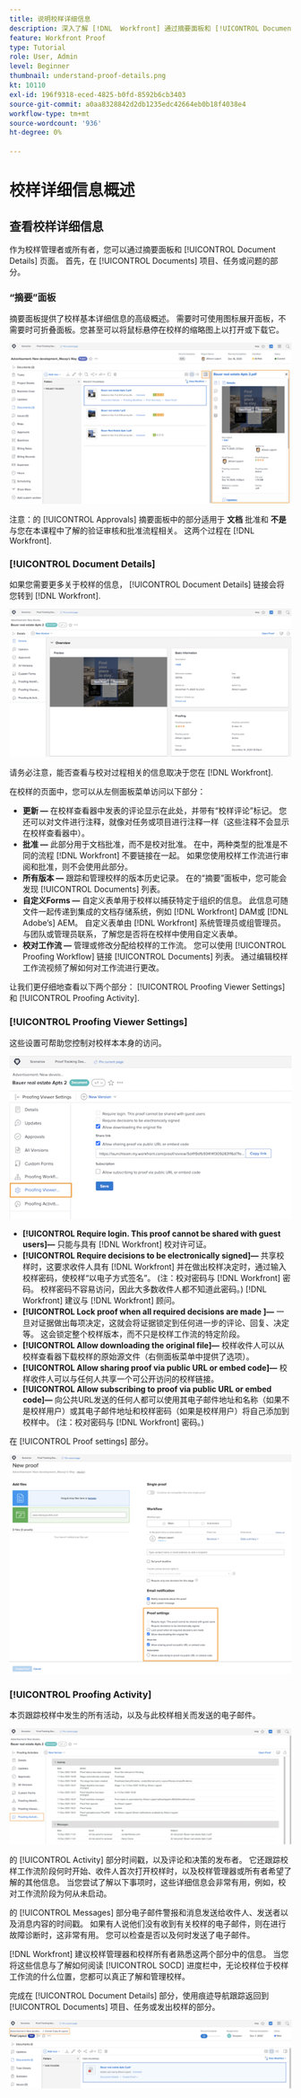 ```yaml
---
title: 说明校样详细信息
description: 深入了解 [!DNL  Workfront] 通过摘要面板和 [!UICONTROL Document Details] 页面。
feature: Workfront Proof
type: Tutorial
role: User, Admin
level: Beginner
thumbnail: understand-proof-details.png
kt: 10110
exl-id: 196f9318-eced-4825-b0fd-8592b6cb3403
source-git-commit: a0aa8328842d2db1235edc42664eb0b18f4038e4
workflow-type: tm+mt
source-wordcount: '936'
ht-degree: 0%

---
```


# 校样详细信息概述

## 查看校样详细信息

作为校样管理者或所有者，您可以通过摘要面板和 [!UICONTROL Document Details] 页面。 首先，在 [!UICONTROL Documents] 项目、任务或问题的部分。

### “摘要”面板

摘要面板提供了校样基本详细信息的高级概述。 需要时可使用图标展开面板，不需要时可折叠面板。您甚至可以将鼠标悬停在校样的缩略图上以打开或下载它。

![图像 [!UICONTROL Documents] 部分，并展开“摘要”面板。 摘要面板图标和摘要面板均高亮显示。](assets/document-summary.png)

注意：的 [!UICONTROL Approvals] 摘要面板中的部分适用于 **文档** 批准和 **不是** 与您在本课程中了解的验证审核和批准流程相关。 这两个过程在 [!DNL Workfront].

### [!UICONTROL Document Details]

如果您需要更多关于校样的信息， [!UICONTROL Document Details] 链接会将您转到 [!DNL Workfront].

![中校样页面的图像 [!DNL  Workfront].](assets/document-details.png)

请务必注意，能否查看与校对过程相关的信息取决于您在 [!DNL Workfront].

在校样的页面中，您可以从左侧面板菜单访问以下部分：

* **更新 —** 在校样查看器中发表的评论显示在此处，并带有“校样评论”标记。 您还可以对文件进行注释，就像对任务或项目进行注释一样（这些注释不会显示在校样查看器中）。
* **批准 —** 此部分用于文档批准，而不是校对批准。 在中，两种类型的批准是不同的流程 [!DNL Workfront] 不要链接在一起。 如果您使用校样工作流进行审阅和批准，则不会使用此部分。
* **所有版本 —** 跟踪和管理校样的版本历史记录。 在的“摘要”面板中，您可能会发现 [!UICONTROL Documents] 列表。
* **自定义Forms —** 自定义表单用于校样以捕获特定于组织的信息。 此信息可随文件一起传递到集成的文档存储系统，例如 [!DNL Workfront] DAM或 [!DNL Adobe’s] AEM。 自定义表单由 [!DNL Workfront] 系统管理员或组管理员。 与团队或管理员联系，了解您是否将在校样中使用自定义表单。
* **校对工作流 —** 管理或修改分配给校样的工作流。 您可以使用 [!UICONTROL Proofing Workflow] 链接 [!UICONTROL Documents] 列表。 通过编辑校样工作流视频了解如何对工作流进行更改。

让我们更仔细地查看以下两个部分： [!UICONTROL Proofing Viewer Settings] 和 [!UICONTROL Proofing Activity].

### [!UICONTROL Proofing Viewer Settings]

这些设置可帮助您控制对校样本本身的访问。

![图像 [!UICONTROL Proofing Viewer Settings] 从校样的页面 [!UICONTROL Proofing Viewer Settings] 选项。](assets/proofing-settings-on-details-page.png)

* **[!UICONTROL Require login. This proof cannot be shared with guest users]—** 只能与具有 [!DNL Workfront] 校对许可证。
* **[!UICONTROL Require decisions to be electronically signed]—** 共享校样时，这要求收件人具有 [!DNL Workfront] 并在做出校样决定时，通过输入校样密码，使校样“以电子方式签名”。 (注：校对密码与 [!DNL Workfront] 密码。 校样密码不容易访问，因此大多数收件人都不知道此密码。) [!DNL Workfront] 建议与 [!DNL Workfront] 顾问。
* **[!UICONTROL Lock proof when all required decisions are made ]—** 一旦对证据做出每项决定，这就会将证据锁定到任何进一步的评论、回复、决定等。 这会锁定整个校样版本，而不只是校样工作流的特定阶段。
* **[!UICONTROL Allow downloading the original file]—** 校样收件人可以从校样查看器下载校样的原始源文件（右侧面板菜单中提供了选项）。
* **[!UICONTROL Allow sharing proof via public URL or embed code]—** 校样收件人可以与任何人共享一个可公开访问的校样链接。
* **[!UICONTROL Allow subscribing to proof via public URL or embed code]—** 向公共URL发送的任何人都可以使用其电子邮件地址和名称（如果不是校样用户）或其电子邮件地址和校样密码（如果是校样用户）将自己添加到校样中。 (注：校对密码与 [!DNL Workfront] 密码。)

在 [!UICONTROL Proof settings] 部分。

![图像 [!UICONTROL Proof settings] 部分。](assets/proof-settings-on-upload-page.png)

### [!UICONTROL Proofing Activity]

本页跟踪校样中发生的所有活动，以及与此校样相关而发送的电子邮件。

![图像 [!UICONTROL Proofing Activity] 校样页面的部分 [!UICONTROL Proofing Activity] 选项。](assets/proofing-activity-in-details.png)

的 [!UICONTROL Activity] 部分时间戳，以及评论和决策的发布者。 它还跟踪校样工作流阶段何时开始、收件人首次打开校样时，以及校样管理器或所有者希望了解的其他信息。 当您尝试了解以下事项时，这些详细信息会非常有用，例如，校对工作流阶段为何从未启动。

的 [!UICONTROL Messages] 部分电子邮件警报和消息发送给收件人、发送者以及消息内容的时间戳。 如果有人说他们没有收到有关校样的电子邮件，则在进行故障诊断时，这非常有用。 您可以检查是否以及何时发送了电子邮件。

[!DNL Workfront] 建议校样管理器和校样所有者熟悉这两个部分中的信息。 当您将这些信息与了解如何阅读 [!UICONTROL SOCD] 进度栏中，无论校样位于校样工作流的什么位置，您都可以真正了解和管理校样。

完成在 [!UICONTROL Document Details] 部分，使用痕迹导航跟踪返回到 [!UICONTROL Documents] 项目、任务或发出校样的部分。

![标头中痕迹导航跟踪的图像。](assets/proof-breadcrumb.png)

<!--
#### Learn more
* [!UICONTROL Document details] overview
* Add a custom form to a document
* Request document approvals
* Summary for documents overview
* View activity on a proof within [!DNL Workfront]
-->
